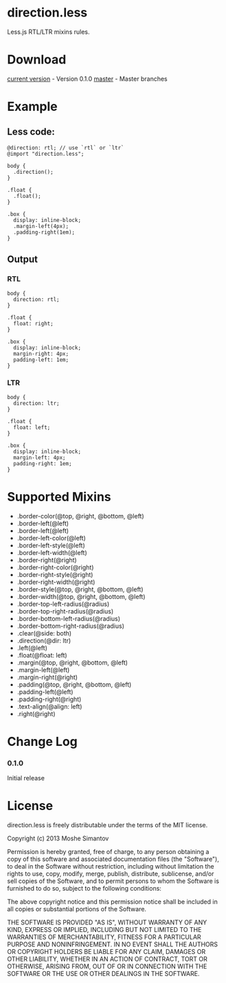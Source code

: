 direction.less
==============

Less.js RTL/LTR mixins rules.

# Download

[current version](https://raw.github.com/DevelopmentIL/direction.less/v0.1.0/direction.less) - Version 0.1.0
[master](https://raw.github.com/DevelopmentIL/direction.less/master/direction.less) - Master branches

# Example

## Less code:

    @direction: rtl; // use `rtl` or `ltr`
    @import "direction.less";
    
    body {
      .direction();
    }
    
    .float {
      .float();
    }

    .box {
      display: inline-block;
      .margin-left(4px);
      .padding-right(1em);
    }

## Output

### RTL

    body {
      direction: rtl;
    }

    .float {
      float: right;
    }

    .box {
      display: inline-block;
      margin-right: 4px;
      padding-left: 1em;
    }

### LTR

    body {
      direction: ltr;
    }

    .float {
      float: left;
    }

    .box {
      display: inline-block;
      margin-left: 4px;
      padding-right: 1em;
    }


# Supported Mixins

* .border-color(@top, @right, @bottom, @left)
* .border-left(@left)
* .border-left(@left)
* .border-left-color(@left)
* .border-left-style(@left)
* .border-left-width(@left)
* .border-right(@right)
* .border-right-color(@right)
* .border-right-style(@right)
* .border-right-width(@right)
* .border-style(@top, @right, @bottom, @left)
* .border-width(@top, @right, @bottom, @left)
* .border-top-left-radius(@radius)
* .border-top-right-radius(@radius)
* .border-bottom-left-radius(@radius)
* .border-bottom-right-radius(@radius)
* .clear(@side: both)
* .direction(@dir: ltr)
* .left(@left)
* .float(@float: left)
* .margin(@top, @right, @bottom, @left)
* .margin-left(@left)
* .margin-right(@right)
* .padding(@top, @right, @bottom, @left)
* .padding-left(@left)
* .padding-right(@right)
* .text-align(@align: left)
* .right(@right)

# Change Log

### 0.1.0

Initial release


License
=======

direction.less is freely distributable under the terms of the MIT license.

Copyright (c) 2013 Moshe Simantov

Permission is hereby granted, free of charge, to any person obtaining a copy of this software and associated documentation
files (the "Software"), to deal in the Software without restriction, including without limitation the rights to use,
copy, modify, merge, publish, distribute, sublicense, and/or sell copies of the Software, and to permit persons to whom the Software is furnished to do so, subject to the following conditions:

The above copyright notice and this permission notice shall be included in all copies or substantial portions of the Software.

THE SOFTWARE IS PROVIDED "AS IS", WITHOUT WARRANTY OF ANY KIND, EXPRESS OR IMPLIED, INCLUDING BUT NOT LIMITED TO THE WARRANTIES OF MERCHANTABILITY, FITNESS FOR A PARTICULAR PURPOSE AND NONINFRINGEMENT. IN NO EVENT SHALL THE AUTHORS OR COPYRIGHT HOLDERS BE LIABLE FOR ANY CLAIM, DAMAGES OR OTHER LIABILITY, WHETHER IN AN ACTION OF CONTRACT, TORT OR OTHERWISE, ARISING FROM, OUT OF OR IN CONNECTION WITH THE SOFTWARE OR THE USE OR OTHER DEALINGS IN THE SOFTWARE.